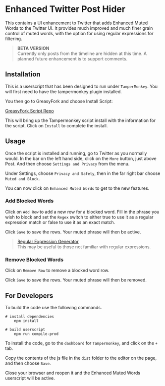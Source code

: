 # Enhanced Twitter Post Hider

This contains a UI enhancement to Twitter that adds Enhanced Muted Words to the Twitter UI.
It provides much improved and much finer grain control of muted words, with the option for using 
regular expressions for filtering.

> **BETA VERSION**<br>
> Currently only posts from the timeline are hidden at this time.  A planned future enhancement is to support comments.

## Installation

This is a userscript that has been designed to run under `TamperMonkey`.  You will first need to have the tampermonkey 
plugin installed.

You then go to GreasyFork and choose Install Script:

[GreasyFork Script Repo](https://greasyfork.org/en/scripts/492269-enhanced-twitter-post-hider)

This will bring up the Tampermonkey script install with the information for the script.  Click on 
`Install` to complete the install.

## Usage

Once the script is installed and running, go to Twitter as you normally would.
In the bar on the left hand side, click on the `More` button, just above Post. And then choose `Settings and Privacy` from 
the menu.

Under Settings, choose `Privacy and Safety`, then in the far right bar choose `Muted and Block`.

You can now click on `Enhanced Muted Words` to get to the new features.

### Add Blocked Words

Click on `Add Row` to add a new row for a blocked word.  Fill in the phrase you wish to block and set the `Regex` switch 
to either true to use it as a regular expression match or false to use it as an exact match.

Click `Save` to save the rows.  Your muted phrase will then be active.

> [Regular Expression Generator](https://regex-generator.olafneumann.org/?sampleText=Phrase%20goes%20here&flags=i) 
> <br> This may be useful to those not familiar with regular expressions.

### Remove Blocked Words

Click on `Remove Row` to remove a blocked word row.

Click `Save` to save the rows.  Your muted phrase will then be removed.

## For Developers

To build the code use the following commands.

```batch
# install dependencies
    npm install
    
# build userscript
    npm run compile-prod
```

To install the code, go to the `dashboard` for `Tampermonkey`, and click on the `+` tab.

Copy the contents of the js file in the `dist` folder to the editor on the page, and then choose `Save`.

Close your browser and reopen it and the Enhanced Muted Words userscript will be active.